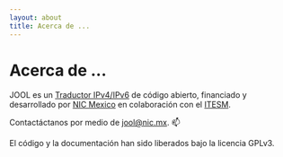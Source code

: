 ```yaml
---
layout: about
title: Acerca de ...
---
```


# Acerca de ...


JOOL es un [Traductor IPv4/IPv6](intro-nat64.html) de código abierto, financiado y desarrollado por [NIC Mexico](http://nicmexico.mx/) en colaboración con el [ITESM](http://www.itesm.mx/).

Contactáctanos por medio de [jool@nic.mx](mailto:jool@nic.mx). :mailbox:

El código y la documentación han sido liberados bajo la licencia GPLv3.


